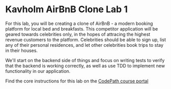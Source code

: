 # Kavholm AirBnB Clone Lab 1 

For this lab, you will be creating a clone of AirBnB - a modern booking platform for local bed and breakfasts. This competitor application will be geared towards celebrities only, in the hopes of attracing the highest revenue customers to the platform. Celebrities should be able to sign up, list any of their personal residences, and let other celebrities book trips to stay in their houses.

We'll start on the backend side of things and focus on writing tests to verify that the backend is working correctly, as well as use TDD to implement new functionality in our application.

Find the core instructions for this lab on the [CodePath course portal](https://courses.codepath.org/courses/summer_internship_for_tech_excellence/unit/16#!lab)

